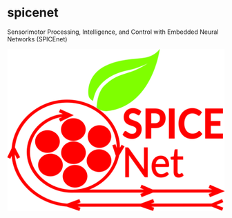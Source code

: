 # spicenet
Sensorimotor Processing, Intelligence, and Control with Embedded Neural Networks (SPICEnet)

![](media/spice-net-logo-green-ai.png)
